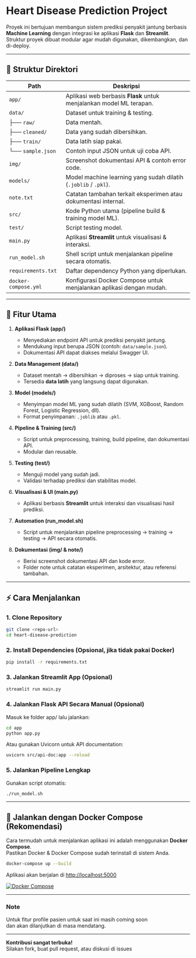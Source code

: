 # Heart Disease Prediction Project

Proyek ini bertujuan membangun sistem prediksi penyakit jantung berbasis **Machine Learning** dengan integrasi ke aplikasi **Flask** dan **Streamlit**.  
Struktur proyek dibuat modular agar mudah digunakan, dikembangkan, dan di-deploy.

---

## 📂 Struktur Direktori

| Path               | Deskripsi                                                                 |
|--------------------|---------------------------------------------------------------------------|
| `app/`             | Aplikasi web berbasis **Flask** untuk menjalankan model ML terapan.       |
| `data/`            | Dataset untuk training & testing.                                         |
| ├── `raw/`         | Data mentah.                                                              |
| ├── `cleaned/`     | Data yang sudah dibersihkan.                                              |
| ├── `train/`       | Data latih siap pakai.                                                    |
| └── `sample.json`  | Contoh input JSON untuk uji coba API.                                     |
| `img/`             | Screenshot dokumentasi API & contoh error code.                           |
| `models/`          | Model machine learning yang sudah dilatih (`.joblib` / `.pkl`).           |
| `note.txt`         | Catatan tambahan terkait eksperimen atau dokumentasi internal.            |
| `src/`             | Kode Python utama (pipeline build & training model ML).                   |
| `test/`            | Script testing model.                                                     |
| `main.py`          | Aplikasi **Streamlit** untuk visualisasi & interaksi.                     |
| `run_model.sh`     | Shell script untuk menjalankan pipeline secara otomatis.                  |
| `requirements.txt` | Daftar dependency Python yang diperlukan.                                 |
| `docker-compose.yml` | Konfigurasi Docker Compose untuk menjalankan aplikasi dengan mudah.      |

---

## 🚀 Fitur Utama

1. **Aplikasi Flask (app/)**  
   - Menyediakan endpoint API untuk prediksi penyakit jantung.  
   - Mendukung input berupa JSON (contoh: `data/sample.json`).  
   - Dokumentasi API dapat diakses melalui Swagger UI.

2. **Data Management (data/)**  
   - Dataset mentah → dibersihkan → diproses → siap untuk training.  
   - Tersedia **data latih** yang langsung dapat digunakan.  

3. **Model (models/)**  
   - Menyimpan model ML yang sudah dilatih (SVM, XGBoost, Random Forest, Logistic Regression, dll).  
   - Format penyimpanan: `.joblib` atau `.pkl`.  

4. **Pipeline & Training (src/)**  
   - Script untuk preprocessing, training, build pipeline, dan dokumentasi API.  
   - Modular dan reusable.  

5. **Testing (test/)**  
   - Menguji model yang sudah jadi.  
   - Validasi terhadap prediksi dan stabilitas model.  

6. **Visualisasi & UI (main.py)**  
   - Aplikasi berbasis **Streamlit** untuk interaksi dan visualisasi hasil prediksi.  

7. **Automation (run_model.sh)**  
   - Script untuk menjalankan pipeline preprocessing → training → testing → API secara otomatis.  

8. **Dokumentasi (img/ & note/)**  
   - Berisi screenshot dokumentasi API dan kode error.  
   - Folder note untuk catatan eksperimen, arsitektur, atau referensi tambahan.  

---

## ⚡ Cara Menjalankan

### 1. Clone Repository
```bash
git clone <repo-url>
cd heart-disease-prediction
```

### 2. Install Dependencies (Opsional, jika tidak pakai Docker)
```bash
pip install -r requirements.txt
```

### 3. Jalankan Streamlit App (Opsional)
```bash
streamlit run main.py
```

### 4. Jalankan Flask API Secara Manual (Opsional)
Masuk ke folder app/ lalu jalankan:
```bash
cd app
python app.py
```
Atau gunakan Uvicorn untuk API documentation:
```bash
uvicorn src/api-doc:app --reload
```

### 5. Jalankan Pipeline Lengkap
Gunakan script otomatis:
```bash
./run_model.sh
```

---

## 🐳 Jalankan dengan Docker Compose (Rekomendasi)

Cara termudah untuk menjalankan aplikasi ini adalah menggunakan **Docker Compose**.  
Pastikan Docker & Docker Compose sudah terinstall di sistem Anda.

```bash
docker-compose up --build
```

Aplikasi akan berjalan di [http://localhost:5000](http://localhost:5000)

[![Docker Compose](https://img.shields.io/badge/docker--compose-ready-blue)](https://docs.docker.com/compose/)

---

### Note 
Untuk fitur profile pasien untuk saat ini masih coming soon  
dan akan dilanjutkan di masa mendatang.

---

**Kontribusi sangat terbuka!**  
Silakan fork, buat pull request, atau diskusi di issues